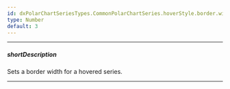```yaml
---
id: dxPolarChartSeriesTypes.CommonPolarChartSeries.hoverStyle.border.width
type: Number
default: 3
---
```

---
##### shortDescription
Sets a border width for a hovered series.

---
